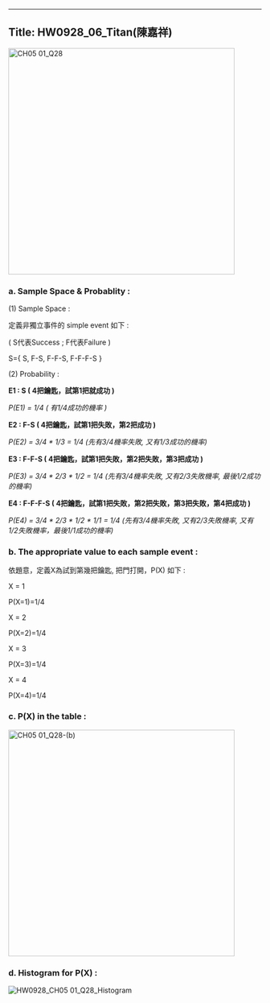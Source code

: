  ---
Title: HW0928_06_Titan(陳嘉祥)
 ---
 <img width="450" alt="CH05 01_Q28" src="https://github.com/user-attachments/assets/ea7d6a6f-ef7d-4cf5-9263-dfdd200bd37f">

### a. Sample Space & Probablity :   

(1) Sample Space :  

定義非獨立事件的 simple event 如下 : 

( S代表Success ; F代表Failure ) 

S={ S, F-S, F-F-S, F-F-F-S }   

(2) Probability :  

**E1 : S ( 4把鑰匙，試第1把就成功 )**  

*P(E1)	=	1/4	 ( 有1/4成功的機率 )*

**E2	: F-S ( 4把鑰匙，試第1把失敗，第2把成功 )**  

*P(E2) = 3/4 * 1/3 =	1/4	(先有3/4機率失敗, 又有1/3成功的機率)*      


**E3	: F-F-S ( 4把鑰匙，試第1把失敗，第2把失敗，第3把成功 )**   

*P(E3) = 3/4 * 2/3 * 1/2 =	1/4	(先有3/4機率失敗, 又有2/3失敗機率, 最後1/2成功的機率)*      


**E4	: F-F-F-S ( 4把鑰匙，試第1把失敗，第2把失敗，第3把失敗，第4把成功 )**  

*P(E4) = 3/4 * 2/3 * 1/2 * 1/1 =	1/4	(先有3/4機率失敗, 又有2/3失敗機率, 又有1/2失敗機率，最後1/1成功的機率)*   


### b. The appropriate value to each sample event :  

依題意，定義X為試到第幾把鑰匙, 把門打開，P(X) 如下 :  

X =	1

P(X=1)=1/4

X = 2	

P(X=2)=1/4

X = 3	

P(X=3)=1/4

X = 4	

P(X=4)=1/4


### c. P(X) in the table :    

<img width="450" alt="CH05 01_Q28-(b)" src="https://github.com/user-attachments/assets/f24df0cd-d9e8-4187-9e1f-1948e4b2733f"> 

### d. Histogram for P(X) : 

![HW0928_CH05 01_Q28_Histogram](https://github.com/user-attachments/assets/18aa08bf-c81b-4aaa-8590-08d3515046ad)




